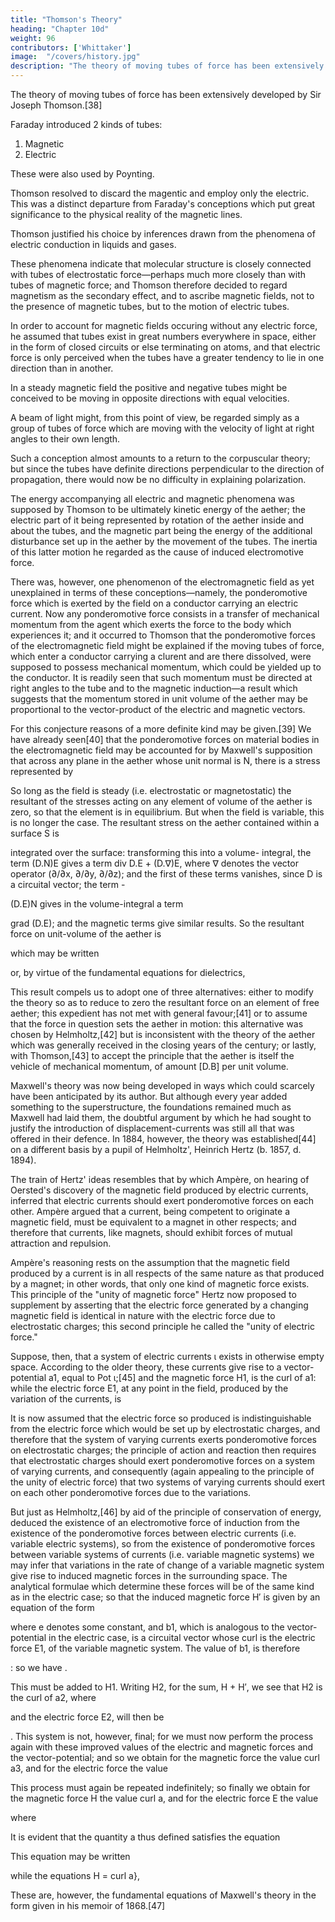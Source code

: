 ```yaml
---
title: "Thomson's Theory"
heading: "Chapter 10d"
weight: 96
contributors: ['Whittaker']
image:  "/covers/history.jpg"
description: "The theory of moving tubes of force has been extensively developed by Sir Joseph Thomson."
---
```



The theory of moving tubes of force has been extensively developed by Sir Joseph Thomson.[38] 

Faraday introduced 2 kinds of tubes:

1. Magnetic
2. Electric

These were also used by Poynting.

Thomson resolved to discard the magentic and employ only the electric. This was a distinct departure from Faraday's conceptions which put great significance to the physical reality of the magnetic lines.

Thomson justified his choice by inferences drawn from the phenomena of electric conduction in liquids and gases.

These phenomena indicate that molecular structure is closely connected with tubes of electrostatic force—perhaps much more closely than with tubes of magnetic force; and Thomson therefore decided to regard magnetism as the secondary effect, and to ascribe magnetic fields, not to the presence of magnetic tubes, but to the motion of electric tubes. 

In order to account for magnetic fields occuring without any electric force, he assumed that tubes exist in great numbers everywhere in space, either in the form of closed circuits or else terminating on atoms, and that electric force is only perceived when the tubes have a greater tendency to lie in one direction than in another. 

In a steady magnetic field the positive and negative tubes might be conceived to be moving in opposite directions with equal velocities.

A beam of light might, from this point of view, be regarded simply as a group of tubes of force which are moving with the velocity of light at right angles to their own length. 

Such a conception almost amounts to a return to the corpuscular theory; but since the tubes have definite directions perpendicular to the direction of propagation, there would now be no difficulty in explaining polarization.

The energy accompanying all electric and magnetic phenomena was supposed by Thomson to be ultimately kinetic energy of the aether; the electric part of it being represented by rotation of the aether inside and about the tubes, and the magnetic part being the energy of the additional disturbance set up in the aether by the movement of the tubes. The inertia of this latter motion he regarded as the cause of induced electromotive force.

There was, however, one phenomenon of the electromagnetic field as yet unexplained in terms of these conceptions—namely, the ponderomotive force which is exerted by the field on a conductor carrying an electric current. Now any ponderomotive force consists in a transfer of mechanical momentum from the agent which exerts the force to the body which experiences it; and it occurred to Thomson that the ponderomotive forces of the electromagnetic field might be explained if the moving tubes of force, which enter a conductor carrying a clurent and are there dissolved, were supposed to possess mechanical momentum, which could be yielded up to the conductor. It is readily seen that such momentum must be directed at right angles to the tube and to the magnetic induction—a result which suggests that the momentum stored in unit volume of the aether may be proportional to the vector-product of the electric and magnetic vectors.

For this conjecture reasons of a more definite kind may be given.[39] We have already seen[40] that the ponderomotive forces on material bodies in the electromagnetic field may be accounted for by Maxwell's supposition that across any plane in the aether whose unit normal is N, there is a stress represented by

So long as the field is steady (i.e. electrostatic or magnetostatic) the resultant of the stresses acting on any element of volume of the aether is zero, so that the element is in equilibrium. But when the field is variable, this is no longer the case. The resultant stress on the aether contained within a surface S is

integrated over the surface: transforming this into a volume- integral, the term (D.N)E gives a term div D.E + (D.∇)E, where ∇ denotes the vector operator (∂/∂x, ∂/∂y, ∂/∂z); and the first of these terms vanishes, since D is a circuital vector; the term - 

(D.E)N gives in the volume-integral a term 

grad (D.E); and the magnetic terms give similar results. So the resultant force on unit-volume of the aether is

which may be written

or, by virtue of the fundamental equations for dielectrics,

This result compels us to adopt one of three alternatives: either to modify the theory so as to reduce to zero the resultant force on an element of free aether; this expedient has not met with general favour;[41] or to assume that the force in question sets the aether in motion: this alternative was chosen by Helmholtz,[42] but is inconsistent with the theory of the aether which was generally received in the closing years of the century; or lastly, with Thomson,[43] to accept the principle that the aether is itself the vehicle of mechanical momentum, of amount [D.B] per unit volume.

Maxwell's theory was now being developed in ways which could scarcely have been anticipated by its author. But although every year added something to the superstructure, the foundations remained much as Maxwell had laid them, the doubtful argument by which he had sought to justify the introduction of displacement-currents was still all that was offered in their defence. In 1884, however, the theory was established[44] on a different basis by a pupil of Helmholtz', Heinrich Hertz (b. 1857, d. 1894).

The train of Hertz' ideas resembles that by which Ampère, on hearing of Oersted's discovery of the magnetic field produced by electric currents, inferred that electric currents should exert ponderomotive forces on each other. Ampère argued that a current, being competent to originate a magnetic field, must be equivalent to a magnet in other respects; and therefore that currents, like magnets, should exhibit forces of mutual attraction and repulsion.

Ampère's reasoning rests on the assumption that the magnetic field produced by a current is in all respects of the same nature as that produced by a magnet; in other words, that only one kind of magnetic force exists. This principle of the "unity of magnetic force" Hertz now proposed to supplement by asserting that the electric force generated by a changing magnetic field is identical in nature with the electric force due to electrostatic charges; this second principle he called the "unity of electric force." 

Suppose, then, that a system of electric currents ι exists in otherwise empty space. According to the older theory, these currents give rise to a vector-potential a1, equal to Pot ι;[45] and the magnetic force H1, is the curl of a1: while the electric force E1, at any point in the field, produced by the variation of the currents, is 


It is now assumed that the electric force so produced is indistinguishable from the electric force which would be set up by electrostatic charges, and therefore that the system of varying currents exerts ponderomotive forces on electrostatic charges; the principle of action and reaction then requires that electrostatic charges should exert ponderomotive forces on a system of varying currents, and consequently (again appealing to the principle of the unity of electric force) that two systems of varying currents should exert on each other ponderomotive forces due to the variations.

But just as Helmholtz,[46] by aid of the principle of conservation of energy, deduced the existence of an electromotive force of induction from the existence of the ponderomotive forces between electric currents (i.e. variable electric systems), so from the existence of ponderomotive forces between variable systems of currents (i.e. variable magnetic systems) we may infer that variations in the rate of change of a variable magnetic system give rise to induced magnetic forces in the surrounding space. The analytical formulae which determine these forces will be of the same kind as in the electric case; so that the induced magnetic force H′ is given by an equation of the form

where e denotes some constant, and b1, which is analogous to the vector-potential in the electric case, is a circuital vector whose curl is the electric force E1, of the variable magnetic system. The value of b1, is therefore 


: so we have
.

This must be added to H1. Writing H2, for the sum, H + H′, we see that H2 is the curl of a2, where


and the electric force E2, will then be 

. This system is not, however, final; for we must now perform the process again with these improved values of the electric and magnetic forces and the vector-potential; and so we obtain for the magnetic force the value curl a3, and for the electric force the value 

This process must again be repeated indefinitely; so finally we obtain for the magnetic force H the value curl a, and for the electric force E the value 


where


It is evident that the quantity a thus defined satisfies the equation


This equation may be written


while the equations H = curl a}, 


These are, however, the fundamental equations of Maxwell's theory in the form given in his memoir of 1868.[47]

